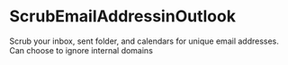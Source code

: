 # ScrubEmailAddressinOutlook
Scrub your inbox, sent folder, and calendars for unique email addresses. Can choose to ignore internal domains 
